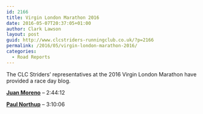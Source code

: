 ```yaml
---
id: 2166
title: Virgin London Marathon 2016
date: 2016-05-07T20:37:05+01:00
author: Clark Lawson
layout: post
guid: http://www.clcstriders-runningclub.co.uk/?p=2166
permalink: /2016/05/virgin-london-marathon-2016/
categories:
  - Road Reports
---
```

The CLC Striders&#8217; representatives at the 2016 Virgin London Marathon have provided a race day blog.<!--more-->

**[Juan Moreno](http://www.clcstriders-runningclub.co.uk/2016/05/juan-moreno-vlm-2016-race-day)** &#8211; 2:44:12

**[Paul Northup](http://www.clcstriders-runningclub.co.uk/2016/05/paul-northup-vlm-2016-race-day)** &#8211; 3:10:06